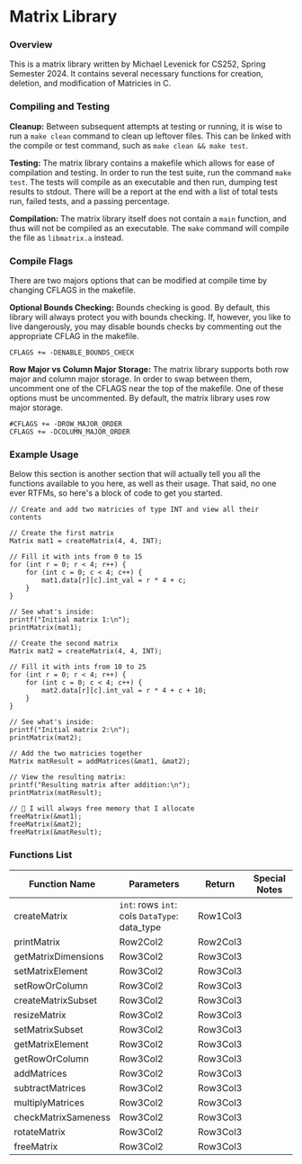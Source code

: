 # Matrix Library

### Overview
This is a matrix library written by Michael Levenick for CS252, Spring Semester 2024. It contains several necessary functions for creation, deletion, and modification of Matricies in C.

### Compiling and Testing
__Cleanup:__ Between subsequent attempts at testing or running, it is wise to run a `make clean` command to clean up leftover files. This can be linked with the compile or test command, such as `make clean && make test`. 

__Testing:__ The matrix library contains a makefile which allows for ease of compilation and testing. In order to run the test suite, run the command `make test`. The tests will compile as an executable and then run, dumping test results to stdout. There will be a report at the end with a list of total tests run, failed tests, and a passing percentage.

__Compilation:__ The matrix library itself does not contain a `main` function, and thus will not be compiled as an executable. The `make` command will compile the file as `libmatrix.a` instead.

### Compile Flags
There are two majors options that can be modified at compile time by changing CFLAGS in the makefile.

__Optional Bounds Checking:__ Bounds checking is good. By default, this library will always protect you with bounds checking. If, however, you like to live dangerously, you may disable bounds checks by commenting out the appropriate CFLAG in the makefile.

```
CFLAGS += -DENABLE_BOUNDS_CHECK
```

__Row Major vs Column Major Storage:__ The matrix library supports both row major and column major storage. In order to swap between them, uncomment one of the CFLAGS near the top of the makefile. One of these options must be uncommented. By default, the matrix library uses row major storage.

```
#CFLAGS += -DROW_MAJOR_ORDER
CFLAGS += -DCOLUMN_MAJOR_ORDER
```

### Example Usage
Below this section is another section that will actually tell you all the functions available to you here, as well as their usage. That said, no one ever RTFMs, so here's a block of code to get you started.

```
// Create and add two matricies of type INT and view all their contents

// Create the first matrix
Matrix mat1 = createMatrix(4, 4, INT);

// Fill it with ints from 0 to 15
for (int r = 0; r < 4; r++) {
    for (int c = 0; c < 4; c++) {
        mat1.data[r][c].int_val = r * 4 + c;
    }
}

// See what's inside:
printf("Initial matrix 1:\n");
printMatrix(mat1);

// Create the second matrix
Matrix mat2 = createMatrix(4, 4, INT);

// Fill it with ints from 10 to 25
for (int r = 0; r < 4; r++) {
    for (int c = 0; c < 4; c++) {
        mat2.data[r][c].int_val = r * 4 + c + 10;
    }
}

// See what's inside:
printf("Initial matrix 2:\n");
printMatrix(mat2);

// Add the two matricies together
Matrix matResult = addMatrices(&mat1, &mat2);

// View the resulting matrix:
printf("Resulting matrix after addition:\n");
printMatrix(matResult);

// 🙋 I will always free memory that I allocate
freeMatrix(&mat1);
freeMatrix(&mat2);
freeMatrix(&matResult);
```

### Functions List
| Function Name       | Parameters | Return | Special Notes |
|---------------------|----------|----------| ---------|
| createMatrix        | `int`: rows `int`: cols `DataType`: data_type | Row1Col3 | 
| printMatrix         | Row2Col2 | Row2Col3 |
| getMatrixDimensions | Row3Col2 | Row3Col3 |
| setMatrixElement    | Row3Col2 | Row3Col3 |
| setRowOrColumn      | Row3Col2 | Row3Col3 |
| createMatrixSubset  | Row3Col2 | Row3Col3 |
| resizeMatrix        | Row3Col2 | Row3Col3 |
| setMatrixSubset     | Row3Col2 | Row3Col3 |
| getMatrixElement    | Row3Col2 | Row3Col3 |
| getRowOrColumn      | Row3Col2 | Row3Col3 |
| addMatrices         | Row3Col2 | Row3Col3 |
| subtractMatrices    | Row3Col2 | Row3Col3 |
| multiplyMatrices    | Row3Col2 | Row3Col3 |
| checkMatrixSameness | Row3Col2 | Row3Col3 |
| rotateMatrix        | Row3Col2 | Row3Col3 |
| freeMatrix          | Row3Col2 | Row3Col3 |


